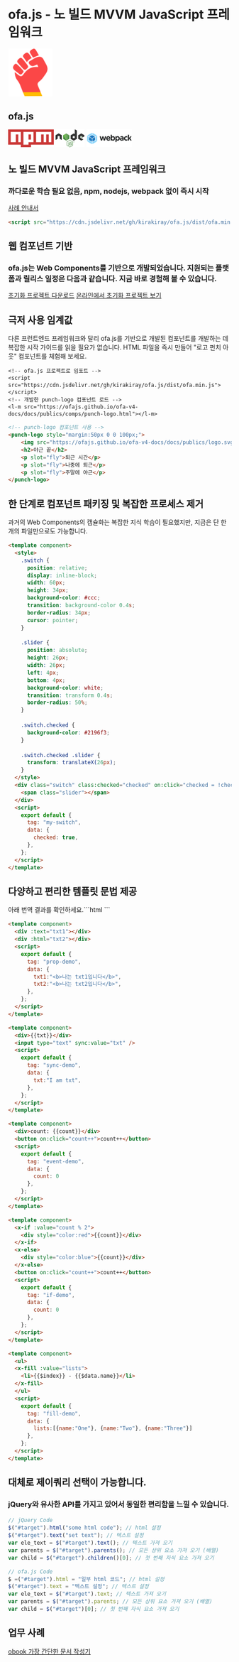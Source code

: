 # ofa.js - 노 빌드 MVVM JavaScript 프레임워크

<!-- 설명: ofa.js는 번거로운 빌드 프로세스 없이 직접 참조하여 사용할 수 있는 사용자 인터페이스를 구축하는 새로운 프레임워크입니다. npm, Node.js 및 webpack에 대한 의존성을 제거하고 jQuery 시대의 편리함으로 돌아갑니다. -->

<simp-block>

<punch-logo>
    <img src="../publics/logo.svg" width="100" logo alt="ofa.js" />
    <h2>ofa.js</h2>
    <img src="../publics/npm-logo.png" slot="fly" height="40" alt="npm" />
    <img src="../publics/nodejs-logo.png" slot="fly" height="40" alt="nodejs" />
    <img src="../publics/webpack-logo.png" slot="fly" height="40" alt="webpack" />
</punch-logo>

## 노 빌드 MVVM JavaScript 프레임워크

### 까다로운 학습 필요 없음, npm, nodejs, webpack 없이 즉시 시작

[사례 안내서](./cases/index.md)

```html
<script src="https://cdn.jsdelivr.net/gh/kirakiray/ofa.js/dist/ofa.min.js"></script>
```

</simp-block>

<simp-block>

## 웹 컴포넌트 기반

### ofa.js는 Web Components를 기반으로 개발되었습니다. 지원되는 플랫폼과 릴리스 일정은 다음과 같습니다. 지금 바로 경험해 볼 수 있습니다.

<support-platforms></support-platforms>

<a href="../publics/download/ofajs-start.zip" target="_blank">초기화 프로젝트 다운로드</a>
<a href="../publics/download/ofajs-start/index.html" target="_blank">온라인에서 초기화 프로젝트 보기</a>

</simp-block>

<simp-block>

## 극저 사용 임계값

다른 프런트엔드 프레임워크와 달리 ofa.js를 기반으로 개발된 컴포넌트를 개발하는 데 복잡한 시작 가이드를 읽을 필요가 없습니다. HTML 파일을 즉시 만들어 "로고 펀치 아웃" 컴포넌트를 체험해 보세요.

<html-viewer style="width:100%;">

```Korean
<!-- ofa.js 프로젝트로 임포트 -->
<script src="https://cdn.jsdelivr.net/gh/kirakiray/ofa.js/dist/ofa.min.js"></script>
<!-- 개발한 punch-logo 컴포넌트 로드 -->
<l-m src="https://ofajs.github.io/ofa-v4-docs/docs/publics/comps/punch-logo.html"></l-m>
```

```html
<!-- punch-logo 컴포넌트 사용 -->
<punch-logo style="margin:50px 0 0 100px;">
    <img src="https://ofajs.github.io/ofa-v4-docs/docs/publics/logo.svg" logo height="90" />
    <h2>야근 끝</h2>
    <p slot="fly">퇴근 시간</p>
    <p slot="fly">나중에 퇴근</p>
    <p slot="fly">주말에 야근</p>
</punch-logo>
```

</html-viewer>

</simp-block>

<simp-block>

## 한 단계로 컴포넌트 패키징 및 복잡한 프로세스 제거

과거의 Web Components의 캡슐화는 복잡한 지식 학습이 필요했지만, 지금은 단 한 개의 파일만으로도 가능합니다.

<comp-viewer comp-name="my-switch" max-height="500" style="width:100%;">

```html
<template component>
  <style>
    .switch {
      position: relative;
      display: inline-block;
      width: 60px;
      height: 34px;
      background-color: #ccc;
      transition: background-color 0.4s;
      border-radius: 34px;
      cursor: pointer;
    }

    .slider {
      position: absolute;
      height: 26px;
      width: 26px;
      left: 4px;
      bottom: 4px;
      background-color: white;
      transition: transform 0.4s;
      border-radius: 50%;
    }

    .switch.checked {
      background-color: #2196f3;
    }

    .switch.checked .slider {
      transform: translateX(26px);
    }
  </style>
  <div class="switch" class:checked="checked" on:click="checked = !checked">
    <span class="slider"></span>
  </div>
  <script>
    export default {
      tag: "my-switch",
      data: {
        checked: true,
      },
    };
  </script>
</template>
```

</comp-viewer>

</simp-block>


<simp-block>

## 다양하고 편리한 템플릿 문법 제공

<case-switch>

<comp-viewer switch-name="Render Text" comp-name="text-demo" max-height="500" style="width:100%;">

아래 번역 결과를 확인하세요.```html
<template component>
  <div>렌더링 텍스트: {{txt}}</div>
  <script>
    export default {
      tag: "text-demo",
      data: {
        txt:"나는 txt입니다."
      },
    };
  </script>
</template>
```

</comp-viewer>

<comp-viewer switch-name="Set Properties" comp-name="prop-demo" max-height="500" style="width:100%;">

```html
<template component>
  <div :text="txt1"></div>
  <div :html="txt2"></div>
  <script>
    export default {
      tag: "prop-demo",
      data: {
        txt1:"<b>나는 txt1입니다</b>",
        txt2:"<b>나는 txt2입니다</b>",
      },
    };
  </script>
</template>
```

</comp-viewer>


<comp-viewer switch-name="Sync Data" comp-name="sync-demo" max-height="500" style="width:100%;">

```html
<template component>
  <div>{{txt}}</div>
  <input type="text" sync:value="txt" />
  <script>
    export default {
      tag: "sync-demo",
      data: {
        txt:"I am txt",
      },
    };
  </script>
</template>
```

</comp-viewer>

<comp-viewer switch-name="Bind Event" comp-name="event-demo" max-height="500" style="width:100%;">

```html
<template component>
  <div>count: {{count}}</div>
  <button on:click="count++">count++</button>
  <script>
    export default {
      tag: "event-demo",
      data: {
        count: 0
      },
    };
  </script>
</template>
```

</comp-viewer>

<comp-viewer switch-name="Use If" comp-name="if-demo" max-height="500" style="width:100%;">

```html
<template component>
  <x-if :value="count % 2">
    <div style="color:red">{{count}}</div>
  </x-if>
  <x-else>
    <div style="color:blue">{{count}}</div>
  </x-else>
  <button on:click="count++">count++</button>
  <script>
    export default {
      tag: "if-demo",
      data: {
        count: 0
      },
    };
  </script>
</template>
```

</comp-viewer>


<comp-viewer switch-name="Use Fill" comp-name="fill-demo" max-height="500" style="width:100%;">

```html
<template component>
  <ul>
  <x-fill :value="lists">
    <li>{{$index}} - {{$data.name}}</li>
  </x-fill>
  </ul>
  <script>
    export default {
      tag: "fill-demo",
      data: {
        lists:[{name:"One"}, {name:"Two"}, {name:"Three"}]
      },
    };
  </script>
</template>
```

</comp-viewer>

</case-switch>

</simp-block>

<simp-block>

## 대체로 제이쿼리 선택이 가능합니다.

### jQuery와 유사한 API를 가지고 있어서 동일한 편리함을 느낄 수 있습니다.

<split-code>

```javascript
// jQuery Code
$("#target").html("some html code"); // html 설정
$("#target").text("set text"); // 텍스트 설정
var ele_text = $("#target").text(); // 텍스트 가져 오기
var parents = $("#target").parents(); // 모든 상위 요소 가져 오기 (배열)
var child = $("#target").children()[0]; // 첫 번째 자식 요소 가져 오기
```

```javascript
// ofa.js Code
$ =("#target").html = "일부 html 코드"; // html 설정
$("#target").text = "텍스트 설정"; // 텍스트 설정
var ele_text = $("#target").text; // 텍스트 가져 오기
var parents = $("#target").parents; // 모든 상위 요소 가져 오기 (배열)
var child = $("#target")[0]; // 첫 번째 자식 요소 가져 오기
```

</split-code>

</simp-block>

<simp-block>

## 업무 사례

<a href="https://obook.ofajs.com/">obook 가장 간단한 문서 작성기</a>

</simp-block>

<l-m src="https://cdn.jsdelivr.net/npm/obook/blocks/simp-block.html"></l-m>
<l-m src="../publics/comps/punch-logo.html"></l-m>
<l-m src="../publics/comps/support-platforms.html"></l-m>
<l-m src="../publics/comps/case-switch.html"></l-m>
<l-m src="../publics/comps/split-code.html"></l-m>